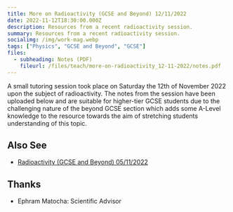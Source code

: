 ```yaml
---
title: More on Radioactivity (GCSE and Beyond) 12/11/2022
date: 2022-11-12T18:30:00.000Z
description: Resources from a recent radioactivity session.
summary: Resources from a recent radioactivity session.
socialimg: /img/work-mag.webp
tags: ["Physics", "GCSE and Beyond", "GCSE"]
files:
  - subheading: Notes (PDF)
    fileurl: /files/teach/more-on-radioactivity_12-11-2022/notes.pdf
---
```


A small tutoring session took place on Saturday the 12th of November 2022 upon the subject of radioactivity. The notes from the session have been uploaded below and are suitable for higher-tier GCSE students due to the challenging nature of the beyond GCSE section which adds some A-Level knowledge to the resource towards the aim of stretching students understanding of this topic.

## Also See

- [Radioactivity (GCSE and Beyond) 05/11/2022](/teach/radioactivity_05-11-22)

## Thanks

- Ephram Matocha: Scientific Advisor

